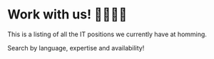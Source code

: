 # Work with us! 👨‍💻👩‍💻

This is a listing of all the IT positions we currently have at homming.

Search by language, expertise and availability!